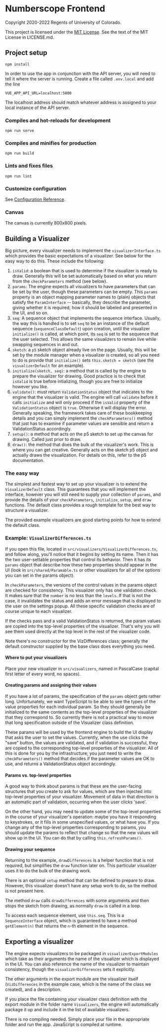 # Numberscope Frontend

Copyright 2020-2022 Regents of University of Colorado.

This project is licensed under the
[MIT License](https://opensource.org/licenses/MIT). See the text of the MIT
License in LICENSE.md.

## Project setup

```
npm install
```

In order to use the app in conjunction with the API server, you will need to
tell it where the server is running. Create a file called `.env.local` and add
the line

```
VUE_APP_API_URL=localhost:5000
```

The localhost address should match whatever address is assigned to your local
instance of the API server.

### Compiles and hot-reloads for development

```
npm run serve
```

### Compiles and minifies for production

```
npm run build
```

### Lints and fixes files

```
npm run lint
```

### Customize configuration

See [Configuration Reference](https://cli.vuejs.org/config/).

### Canvas

The canvas is currently 800x800 pixels.

## Building a Visualizer

Big picture, every visualizer needs to implement the `visualizerInterface.ts`
which provides the basic expectations of a visualizer. See below for the easy
way to do this. These include the following:

1. `isValid`: a boolean that is used to determine if the visualizer is ready to
   draw. Generally this will be set automatically based on what you return from
   the `checkParameters` method (see below).
2. `params`: The engine expects all visualizers to have parameters that can be
   set by the user, though these parameters can be empty. This `params`
   property is an object mapping parameter names to (plain) objects that
   satisfy the `ParamInterface` -- basically, they describe the parameter,
   giving whether it is required, how it should be labeled and presented
   in the UI, and so on.
3. `seq`: A sequence object that implements the sequence interface. Usually, the
   way this is handled is to set `seq` to be an instance of the default sequence
   (`sequenceClassDefault`) upon creation, until the visualizer `initialize()`
   is called, at which point, its `seq` is set to the sequence that the user
   selected. This allows the same visualizers to remain live while swapping
   sequences in and out.
4. `sketch`: a `p5` sketch object already live on the page. Usually, this will
   be set by the module manager when a visualizer is created, so all you need to
   do is provide that `initialize()` sets `this.sketch = sketch` (see the
   `visualizerDefault` for an example).
5. `initialize(sketch, seq)`: a method that is called by the engine to prepare
   the visualizer for drawing. Good practice is to check that `isValid` is true
   before intializing, though you are free to initialize however you like.
6. `validate()`: must return `ValidationStatus` object that indicates to the
   engine that the visualizer is valid. The engine will call `validate` before
   it calls `initialize` and will only proceed if the `isValid` property of the
   `ValidationStatus` object is `true`. Otherwise it will display the error.
   Generally speaking, the framework takes care of these bookkeeping details and
   you can simply implement the `checkParameters()` method that just has to
   examine if parameter values are sensible and return a ValidationStatus
   accordingly.
7. `setup()`: a method that acts on the p5 sketch to set up the canvas for
   drawing. Called just prior to draw.
8. `draw()`: the method that does the bulk of the visualizer's work. This is
   where you can get creative. Generally acts on the sketch p5 object and
   actually draws the visualization. For details on this, refer to the p5
   documentation.

### The easy way

The simplest and fastest way to set up your visualizer is to extend the
`VisualizerDefault` class. This guarantees that you will implement the
interface, however you will still need to supply your collection of `params`,
and provide the details of your `checkParameters`, `initialize`, `setup`,
and `draw` functions. The default class provides a rough
template for the best way to structure a visualizer.

The provided example visualizers are good starting points for how to extend the
default class.

### Example: `VisualizerDifferences.ts`

If you open this file, located in `src/visualizers/VisualizerDifferences.ts`,
and follow along, you'll notice that it begins by setting its name. Then
it has the two user-settable properties that control its behavior. Then it has
its `params` object that describe how these two properties should appear in the
UI (look in `src/shared/Paramable.ts` or other visualizers for all of the
options you can set in the params object).

In `checkParameters`, the versions of
the control values in the params object are checked for consistency.
This visualizer only has one validation check. It makes sure that the `number`
is no less than the `levels`. If that is not the case, it invalidates
the status and adds an error message that is displayed to the user on the
settings popup. All these specific validation checks are of course unique
to each visualizer.

If the checks pass and a valid ValidationStatus is returned, the param values
are copied into the top-level properties of the visualizer. That's why you
will see them used directly at the top level in the rest of the visualizer code.

Note there's no constructor for the VizDifferences class; generally the default
constructor supplied by the base class does everything you need.

#### Where to put your visualizers

Place your new visualizer in `src/visualizers`, named in PascalCase (capital
first letter of every word, no spaces).

#### Creating params and assigning their values

If you have a lot of params, the specification of the `params` object gets
rather long. Unfortunately, we want TypeScript to be able to see the types
of the value properties for each individual param. So they should generally
be initialized to the same contents as the top-level properties of the
visualizer that they correspond to. So currently there is not a practical way
to move that long specification outside of the Visualizer class definition.

These params will be used by the frontend engine to build the UI display that
asks the user to set the values. Currently, when the use clicks the "save"
button, the values are validated, and if validation is successful, they are
copied to the corresponding top-level properties of the visualizer. All of this
is done for you by the infrastructure; you just need to write the
`checkParameters()` method that decides if the parameter values are OK to use,
and returns a ValidationStatus object accordingly.

#### Params vs. top-level properties

A good way to think about params is that these are the user-facing structures
that you create to ask for values, which are then injected into top-level
properties of your visualizer. Movement of data in that direction is an
automatic part of validation, occurring when the user clicks 'save'.

On the other hand, you may need to update some of the top-level properties
in the course of your visualizer's operation: maybe you have it responding
to keystrokes, or it fills in some unspecified values, or what have you. If you
change any of the top-level properties corresponding to params, you should
update the params to reflect that change so that the new values will show
up in the UI. You can do that by calling `this.refreshParams()`.

#### Drawing your sequence

Returning to the example, `drawDifferences` is a helper function that
is not required, but simplifies the `draw` function later on. This particular
visualizer uses it to do the bulk of the drawing work.

There is an optional `setup` method that can be defined to prepare to draw.
However, this visualizer doesn't have any setup work to do, so the method is
not present here.

The method `draw` calls `drawDifferences` with some arguments and then stops
the sketch from drawing, as normally `draw` is called in a loop.

To access each sequence element, use `this.seq`. This is a `SequenceInterface`
object, which is guaranteed to have a method `getElement(n)` that returns the
`n`-th element in the sequence.

## Exporting a visualizer

The engine expects visualizers to be packaged in `visualizerExportModules` which
take as their arguments the name of the visualizer which is displayed in the UI.
You can also reference the name of the visualizer to maintain consistency,
though the `visualizerDifferences` sets it explicitly.

The other arguments in the export module are the visualizer itself
(`VizDifferences` in the example case, which is the name of the class we
created), and a description.

If you place the file containing your visualizer class definition with the
export module in the folder name `Visualizers`, the engine will automatically
package it up and include it in the list of available visualizers.

There is no compiling needed. Simply place your file in the appropriate folder
and run the app. JavaScript is compiled at runtime.
